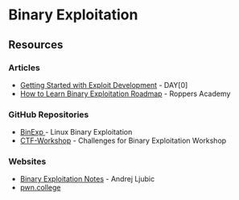 # Binary Exploitation

## Resources

### Articles

* [Getting Started with Exploit Development](https://dayzerosec.com/blog/2021/02/02/getting-started.html) - DAY\[0]
* [How to Learn Binary Exploitation Roadmap](https://www.hoppersroppers.org/roadmap/training/pwning.html) - Roppers Academy

### GitHub Repositories

* [BinExp ](https://github.com/rosehgal/BinExp)- Linux Binary Exploitation
* [CTF-Workshop](https://github.com/kablaa/CTF-Workshop) - Challenges for Binary Exploitation Workshop

### Websites

* [Binary Exploitation Notes](https://ir0nstone.gitbook.io/notes) - Andrej Ljubic
* [pwn.college](https://pwn.college/)
